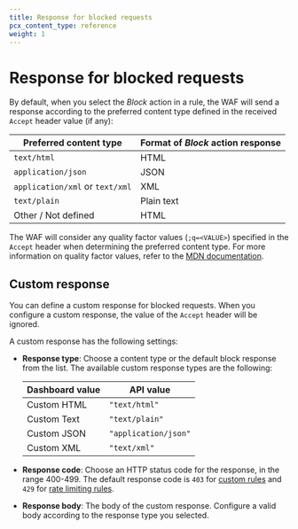 ```yaml
---
title: Response for blocked requests
pcx_content_type: reference
weight: 1
---
```


# Response for blocked requests

By default, when you select the _Block_ action in a rule, the WAF will send a response according to the preferred content type defined in the received `Accept` header value (if any):

Preferred content type          | Format of _Block_ action response
--------------------------------|----------------------
`text/html`                     | HTML
`application/json`              | JSON
`application/xml` or `text/xml` | XML
`text/plain`                    | Plain text
Other / Not defined             | HTML

The WAF will consider any quality factor values (`;q=<VALUE>`) specified in the `Accept` header when determining the preferred content type. For more information on quality factor values, refer to the [MDN documentation](https://developer.mozilla.org/en-US/docs/Glossary/Quality_values).

## Custom response

You can define a custom response for blocked requests. When you configure a custom response, the value of the `Accept` header will be ignored.

A custom response has the following settings:

* **Response type**: Choose a content type or the default block response from the list. The available custom response types are the following:

    | Dashboard value | API value            |
    |-----------------|----------------------|
    | Custom HTML     | `"text/html"`        |
    | Custom Text     | `"text/plain"`       |
    | Custom JSON     | `"application/json"` |
    | Custom XML      | `"text/xml"`         |

* **Response code**: Choose an HTTP status code for the response, in the range 400-499. The default response code is `403` for [custom rules](/waf/custom-rules/) and `429` for [rate limiting rules](/waf/rate-limiting-rules/).
* **Response body**: The body of the custom response. Configure a valid body according to the response type you selected.
